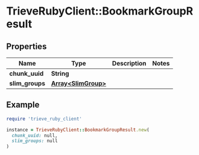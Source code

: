 # TrieveRubyClient::BookmarkGroupResult

## Properties

| Name | Type | Description | Notes |
| ---- | ---- | ----------- | ----- |
| **chunk_uuid** | **String** |  |  |
| **slim_groups** | [**Array&lt;SlimGroup&gt;**](SlimGroup.md) |  |  |

## Example

```ruby
require 'trieve_ruby_client'

instance = TrieveRubyClient::BookmarkGroupResult.new(
  chunk_uuid: null,
  slim_groups: null
)
```

